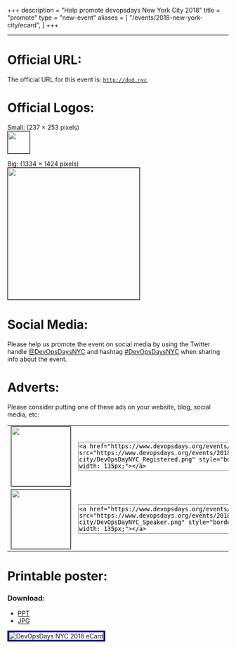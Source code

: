 +++
description = "Help promote devopsdays New York City 2018"
title = "promote"
type = "new-event"
aliases = [
        "/events/2018-new-york-city/ecard",
]
+++
<hr>

<h1>Official URL:</h1>

<p>
The official URL for this event is: <code><a href="http://dod.nyc">http://dod.nyc</a></code>
</p>

<h1>Official Logos:</h1>

<p>Small: (237 × 253 pixels)<br>
<a href="/events/2018-new-york-city/devops_day_small.png">
<img src="/events/2018-new-york-city/devops_day_small.png" style="border: #000000 1px solid; height: 50px;">
</a>
</p>

<p>Big: (1334 × 1424 pixels)<br>
<a href="/events/2018-new-york-city/devops_day.png">
<img src="/events/2018-new-york-city/devops_day.png" style="border: #000000 1px solid; height: 300px;">
</a>
</p>



<h1>Social Media:</h1>

<p>
Please help us promote the event on social media by using the Twitter handle <a href="https://twitter.com/devopsdaysnyc">@DevOpsDaysNYC</a> and hashtag <a href="https://twitter.com/search?q=%23DevOpsDaysNYC">#DevOpsDaysNYC</a> when sharing info about the event.
</p>

<h1>Adverts:</h1>

<p>Please consider putting one of these ads on your website, blog, social media, etc:</p>

<p>
<table border=0>

<tr>
<td>
<a href="https://www.devopsdays.org/events/2018-new-york-city/program/"><img src="https://www.devopsdays.org/events/2018-new-york-city/DevOpsDayNYC_Registered.png" style="border: #000000 1px solid; height: 135px; width: 135px;"></a>
</td>
<td style="padding-left: 7.5px;">
<textarea rows=4 cols=80>
<a href="https://www.devopsdays.org/events/2018-new-york-city/program/"><img src="https://www.devopsdays.org/events/2018-new-york-city/DevOpsDayNYC_Registered.png" style="border: #000000 1px solid; height: 135px; width: 135px;"></a>
</textarea>
</td>

<tr style="padding-top: 7.5px;">
<td>
<a href="https://www.devopsdays.org/events/2018-new-york-city/program/"><img src="https://www.devopsdays.org/events/2018-new-york-city/DevOpsDayNYC_Speaker.png" style="border: #000000 1px solid; height: 135px; width: 135px;"></a>
</td>
<td style="padding-left: 7.5px;">
<textarea rows=4 cols=80>
<a href="https://www.devopsdays.org/events/2018-new-york-city/program/"><img src="https://www.devopsdays.org/events/2018-new-york-city/DevOpsDayNYC_Speaker.png" style="border: #000000 1px solid; height: 135px; width: 135px;"></a>
</textarea>
</td>

</table>
<p>

<h1>Printable poster:</h1>

<h3>Download:</h3>

<ul>
  <li><a href="/events/2018-new-york-city/ecard.pptx" target="_blank">PPT</a></li>
  <li><a href="/events/2018-new-york-city/ecard.jpg" target="_blank">JPG</a></li>
</ul>

<img alt="DevOpsDays NYC 2018 eCard" src="/events/2018-new-york-city/ecard.jpg" style="border: #00008B 4px solid;">